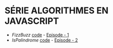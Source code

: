# SÉRIE ALGORITHMES EN JAVASCRIPT

* *FizzBuzz* [code](/fizzbuzz/) - [Episode - 1](https://youtu.be/_KW6LV6Hblo) 
* *IsPalindrome* [code](/isPalindrome/) - [Episode - 2](https://youtu.be/-OVEVKzBc7Y) 
